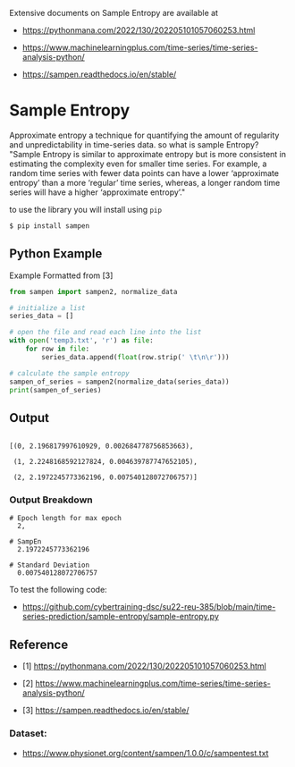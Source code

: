 Extensive documents on Sample Entropy are available at

* <https://pythonmana.com/2022/130/202205101057060253.html>

* <https://www.machinelearningplus.com/time-series/time-series-analysis-python/>

* <https://sampen.readthedocs.io/en/stable/>

# Sample Entropy

Approximate entropy a technique for quantifying the amount of 
regularity and unpredictability in time-series data. so what is 
sample Entropy? "Sample Entropy is similar to approximate entropy 
but is more consistent in estimating the complexity even for smaller
time series. For example, a random time series with fewer data 
points can have a lower ‘approximate entropy’ than a more ‘regular’
time series, whereas, a longer random time series will have a higher
‘approximate entropy’."

to use the library you will install using `pip`

```bash
$ pip install sampen
```

## Python Example

Example Formatted from [3]

``` python
from sampen import sampen2, normalize_data

# initialize a list
series_data = []

# open the file and read each line into the list
with open('temp3.txt', 'r') as file:
    for row in file:
        series_data.append(float(row.strip(' \t\n\r')))

# calculate the sample entropy
sampen_of_series = sampen2(normalize_data(series_data))
print(sampen_of_series)
```

## Output 

```

[(0, 2.196817997610929, 0.002684778756853663),

 (1, 2.2248168592127824, 0.004639787747652105), 
 
 (2, 2.1972245773362196, 0.007540128072706757)]
```

### Output Breakdown

``` 
# Epoch length for max epoch
  2,
  
# SampEn
  2.1972245773362196
  
# Standard Deviation
  0.007540128072706757

```
To test the following code:

* <https://github.com/cybertraining-dsc/su22-reu-385/blob/main/time-series-prediction/sample-entropy/sample-entropy.py>

## Reference

* [1] <https://pythonmana.com/2022/130/202205101057060253.html>

* [2] <https://www.machinelearningplus.com/time-series/time-series-analysis-python/>

* [3] <https://sampen.readthedocs.io/en/stable/>

### Dataset:

* <https://www.physionet.org/content/sampen/1.0.0/c/sampentest.txt>


